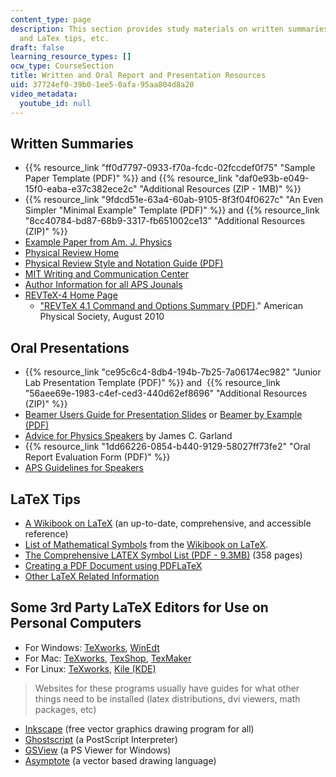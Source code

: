 ```yaml
---
content_type: page
description: This section provides study materials on written summaries, oral presentations,
  and LaTex tips, etc.
draft: false
learning_resource_types: []
ocw_type: CourseSection
title: Written and Oral Report and Presentation Resources
uid: 37724ef0-39b0-1ee5-0afa-95aa804d8a20
video_metadata:
  youtube_id: null
---
```

## Written Summaries

- {{% resource_link "ff0d7797-0933-f70a-fcdc-02fccdef0f75" "Sample Paper Template (PDF)" %}} and {{% resource_link "daf0e93b-e049-15f0-eaba-e37c382ece2c" "Additional Resources (ZIP - 1MB)" %}}
- {{% resource_link "9fdcd51e-63a4-60ab-9105-8f3f04f0627c" "An Even Simpler \"Minimal Example\" Template (PDF)" %}} and {{% resource_link "8cc40784-bd87-68b9-3317-fb651002ce13" "Additional Resources (ZIP)" %}}
- [Example Paper from Am. J. Physics](http://aapt.scitation.org/doi/abs/10.1119/1.12659)
- [Physical Review Home](http://prl.aps.org/)
- [Physical Review Style and Notation Guide (PDF)](http://journals.aps.org/files/styleguide-pr.pdf)
- [MIT Writing and Communication Center](http://cmsw.mit.edu/writing-and-communication-center/)
- [Author Information for all APS Jounals](http://authors.aps.org/)
- [REVTeX-4 Home Page](https://journals.aps.org/revtex)
    - ["REVTeX 4.1 Command and Options Summary (PDF)](https://cdn.journals.aps.org/files/revtex/summary4-1.pdf)." American Physical Society, August 2010

## Oral Presentations

- {{% resource_link "ce95c6c4-8db4-194b-7b25-7a06174ec982" "Junior Lab Presentation Template (PDF)" %}} and  {{% resource_link "56aee69e-1983-c4ef-ced3-440d62ef8696" "Additional Resources (ZIP)" %}}
- [Beamer Users Guide for Presentation Slides](https://github.com/josephwright/beamer) or [Beamer by Example (PDF)](http://www.tug.org/pracjourn/2005-4/mertz/mertz.pdf)
- [Advice for Physics Speakers](https://www.researchgate.net/publication/240737845_Advice_to_Beginning_Physics_Speakers) by James C. Garland
- {{% resource_link "1dd66226-0854-b440-9129-58027ff73fe2" "Oral Report Evaluation Form (PDF)" %}}
- [APS Guidelines for Speakers](http://www.aps.org/meetings/policies/speaker.cfm)

## LaTeX Tips

- [A Wikibook on LaTeX](http://en.wikibooks.org/wiki/LaTeX/) (an up-to-date, comprehensive, and accessible reference)
- [List of Mathematical Symbols](http://en.wikibooks.org/wiki/LaTeX/Mathematics#List_of_Mathematical_Symbols) from the [Wikibook on LaTeX](http://en.wikibooks.org/wiki/LaTeX/).
- [The Comprehensive LATEX Symbol List (PDF - 9.3MB)](http://www.ctan.org/tex-archive/info/symbols/comprehensive/symbols-letter.pdf) (358 pages)
- [Creating a PDF Document using PDFLaTeX](http://theoval.cmp.uea.ac.uk/%7Enlct/latex/pdfdoc/index.html)
- [Other LaTeX Related Information](http://www.dickimaw-books.com/latexresources.html)

## Some 3rd Party LaTeX Editors for Use on Personal Computers

- For Windows: [TeXworks](http://www.tug.org/texworks/), [WinEdt](http://www.winedt.com/)
- For Mac: [TeXworks](http://www.tug.org/texworks/), [TexShop](https://pages.uoregon.edu/koch/texshop/), [TexMaker](http://www.xm1math.net/texmaker/)
- For Linux: [TeXworks](http://www.tug.org/texworks/), [Kile (KDE)](http://kile.sourceforge.net/)

> Websites for these programs usually have guides for what other things need to be installed (latex distributions, dvi viewers, math packages, etc)

- [Inkscape](http://www.inkscape.org) (free vector graphics drawing program for all)
- [Ghostscript](http://pages.cs.wisc.edu/~ghost/) (a PostScript Interpreter)
- [GSView](http://pages.cs.wisc.edu/~ghost/gsview/index.htm) (a PS Viewer for Windows)
- [Asymptote](http://asymptote.sourceforge.net/) (a vector based drawing language)